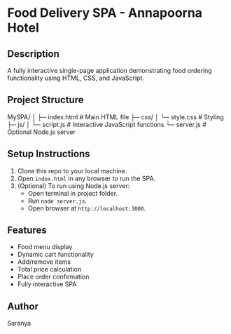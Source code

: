# Food Delivery SPA - Annapoorna Hotel

## Description
A fully interactive single-page application demonstrating food ordering functionality using HTML, CSS, and JavaScript.

## Project Structure
MySPA/
│
├─ index.html       # Main HTML file
├─ css/
│   └─ style.css    # Styling
├─ js/
│   └─ script.js    # Interactive JavaScript functions
└─ server.js        # Optional Node.js server

## Setup Instructions
1. Clone this repo to your local machine.
2. Open `index.html` in any browser to run the SPA.
3. (Optional) To run using Node.js server:
   - Open terminal in project folder.
   - Run `node server.js`.
   - Open browser at `http://localhost:3000`.

## Features
- Food menu display
- Dynamic cart functionality
- Add/remove items
- Total price calculation
- Place order confirmation
- Fully interactive SPA

## Author
Saranya
